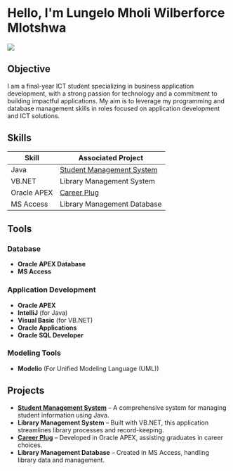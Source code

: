 # Hello, I'm Lungelo Mholi Wilberforce Mlotshwa
<a href="https://linkedin.com/in/lungelo-mlotshwa-11a316255"><img src="https://img.shields.io/badge/-LinkedIn-0072b1?&style=for-the-badge&logo=linkedin&logoColor=white" /></a>

## Objective
I am a final-year ICT student specializing in business application development, with a strong passion for technology and a commitment to building impactful applications. My aim is to leverage my programming and database management skills in roles focused on application development and ICT solutions.

## Skills

| Skill             | Associated Project              |
|-------------------|---------------------------------|
| Java              |<a href="https://github.com/LungeloMh/Student-Management-System/tree/main">Student Management System</a>      |
| VB.NET            | Library Management System       |
| Oracle APEX       | <a href="https://github.com/LungeloMh/GradsHub/blob/main/README.md">Career Plug</a>       |
| MS Access         | Library Management Database     |

## Tools

### Database
- **Oracle APEX Database**
- **MS Access**

### Application Development
- **Oracle APEX**
- **IntelliJ** (for Java)
- **Visual Basic** (for VB.NET)
- **Oracle Applications**
- **Oracle SQL Developer**

### Modeling Tools
- **Modelio** (For Unified Modeling Language (UML))

## Projects
- **<a href="https://github.com/LungeloMh/Student-Management-System/tree/main">Student Management System</a>** – A comprehensive system for managing student information using Java.
- **Library Management System** – Built with VB.NET, this application streamlines library processes and record-keeping.
- **<a href="https://github.com/LungeloMh/GradsHub/blob/main/README.md">Career Plug</a>** – Developed in Oracle APEX, assisting graduates in career choices.
- **Library Management Database** – Created in MS Access, handling library data and management.
